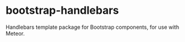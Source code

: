 bootstrap-handlebars
====================

Handlebars template package for Bootstrap components, for use with Meteor.